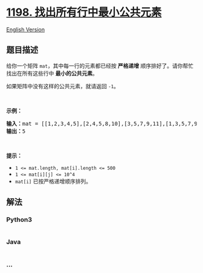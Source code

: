 # [1198. 找出所有行中最小公共元素](https://leetcode-cn.com/problems/find-smallest-common-element-in-all-rows)

[English Version](/solution/1100-1199/1198.Find%20Smallest%20Common%20Element%20in%20All%20Rows/README_EN.md)

## 题目描述

<!-- 这里写题目描述 -->

<p>给你一个矩阵 <code>mat</code>，其中每一行的元素都已经按 <strong>严格递增</strong> 顺序排好了。请你帮忙找出在所有这些行中 <strong>最小的公共元素</strong>。</p>

<p>如果矩阵中没有这样的公共元素，就请返回 <code>-1</code>。</p>

<p> </p>

<p><strong>示例：</strong></p>

<pre>
<strong>输入：</strong>mat = [[1,2,3,4,5],[2,4,5,8,10],[3,5,7,9,11],[1,3,5,7,9]]
<strong>输出：</strong>5
</pre>

<p> </p>

<p><strong>提示：</strong></p>

<ul>
	<li><code>1 <= mat.length, mat[i].length <= 500</code></li>
	<li><code>1 <= mat[i][j] <= 10^4</code></li>
	<li><code>mat[i]</code> 已按严格递增顺序排列。</li>
</ul>


## 解法

<!-- 这里可写通用的实现逻辑 -->

<!-- tabs:start -->

### **Python3**

<!-- 这里可写当前语言的特殊实现逻辑 -->

```python

```

### **Java**

<!-- 这里可写当前语言的特殊实现逻辑 -->

```java

```

### **...**

```

```

<!-- tabs:end -->
